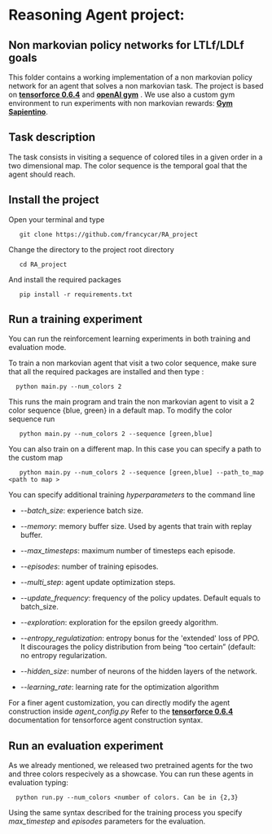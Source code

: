 

# Reasoning Agent project:
## Non markovian policy networks for LTLf/LDLf goals

This folder contains a working implementation of a non markovian policy network for an agent that solves a non markovian task. The project is based on **[tensorforce 0.6.4](https://github.com/tensorforce/tensorforce)** and **[openAI gym](https://github.com/openai/gym)** .
We use also a custom gym environment to run experiments with non markovian rewards: **[Gym Sapientino](https://github.com/cipollone/gym-sapientino-case)**.

## Task description
The task consists in visiting a sequence of colored tiles in a given order in a two dimensional map. 
The color sequence is the temporal goal that the agent should reach.

## Install the project
Open your terminal and type

`	git clone https://github.com/francycar/RA_project` 

Change the directory to the project root directory

`	cd RA_project` 


And install the required packages

`	pip install -r requirements.txt` 

## Run a training experiment
You can run the reinforcement learning experiments in both training and evaluation mode.

To train a non markovian agent that visit a two color sequence, make sure that all the required packages are installed and then type :


`	python main.py --num_colors 2 ` 

This runs the main program and train the non markovian agent to visit a 2 color sequence {blue, green} in a default map.
To modify the color sequence run 

`	python main.py --num_colors 2 --sequence [green,blue]` 

You can also train on a different map. In this case you can specify a path to the custom map


`	python main.py --num_colors 2 --sequence [green,blue] --path_to_map <path to map >`

You can specify additional training *hyperparameters* to the command line

- --*batch_size*:  experience batch size.

- --*memory*: memory buffer size. Used by agents that train with replay buffer.

- --*max_timesteps*: maximum number of timesteps each episode.

- --*episodes*: number of training episodes.

- --*multi_step*: agent update optimization steps.

- --*update_frequency*: frequency of the policy updates. Default equals to batch_size.

- --*exploration*: exploration for the epsilon greedy algorithm.

- --*entropy_regulatization*: entropy bonus for the 'extended' loss of PPO. It discourages the policy distribution from being “too certain” (default: no entropy regularization.

- --*hidden_size*: number of neurons of the hidden layers of the network.

- --*learning_rate*: learning rate for the optimization algorithm

For a finer agent customization, you can directly modify the agent construction inside *agent_config.py* 
Refer to the **[tensorforce 0.6.4](https://github.com/tensorforce/tensorforce)** documentation for tensorforce agent construction syntax.

## Run an evaluation experiment
As we already mentioned, we released two pretrained agents for the two and three colors respecively as a showcase. You can run these agents in evaluation typing:


`	python run.py --num_colors <number of colors. Can be in {2,3} `

Using the same syntax described for the training process you specify *max_timestep* and *episodes* parameters for the evaluation.


